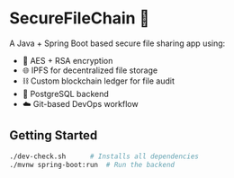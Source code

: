 # SecureFileChain 🚀

A Java + Spring Boot based secure file sharing app using:
- 🔐 AES + RSA encryption
- 🌐 IPFS for decentralized file storage
- ⛓️ Custom blockchain ledger for file audit
- 💾 PostgreSQL backend
- ☁️ Git-based DevOps workflow

## Getting Started

```bash
./dev-check.sh      # Installs all dependencies
./mvnw spring-boot:run  # Run the backend
